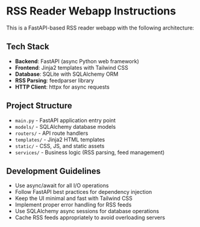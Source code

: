 <!-- Use this file to provide workspace-specific custom instructions to Copilot. For more details, visit https://code.visualstudio.com/docs/copilot/copilot-customization#_use-a-githubcopilotinstructionsmd-file -->

# RSS Reader Webapp Instructions

This is a FastAPI-based RSS reader webapp with the following architecture:

## Tech Stack
- **Backend**: FastAPI (async Python web framework)
- **Frontend**: Jinja2 templates with Tailwind CSS
- **Database**: SQLite with SQLAlchemy ORM
- **RSS Parsing**: feedparser library
- **HTTP Client**: httpx for async requests

## Project Structure
- `main.py` - FastAPI application entry point
- `models/` - SQLAlchemy database models
- `routers/` - API route handlers
- `templates/` - Jinja2 HTML templates
- `static/` - CSS, JS, and static assets
- `services/` - Business logic (RSS parsing, feed management)

## Development Guidelines
- Use async/await for all I/O operations
- Follow FastAPI best practices for dependency injection
- Keep the UI minimal and fast with Tailwind CSS
- Implement proper error handling for RSS feeds
- Use SQLAlchemy async sessions for database operations
- Cache RSS feeds appropriately to avoid overloading servers
